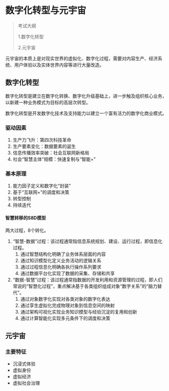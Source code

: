 # 数字化转型与元宇宙

> 考试大纲 
>
> 1.数字化转型
>
> 2.元宇宙



元宇宙的本质上是对现实世界的虚拟化、数字化过程，需要对内容生产、经济系统、用户体验以及实体世界内容等进行大量改造。



## 数字化转型

数字化转型是建立在数字化转换、数字化升级基础上，进一步触及组织核心业务，以新建一种业务模式为目标的高层次转型。

数字化转型是开发数字化技术及支持能力以建立一个富有活力的数字化商业模式。

### 驱动因素

1. 生产力飞升：第四次科技革命
2. 生产要素变化：数据要素的诞生
3. 信息传播效率突破：社会互联网新格局
4. 社会“智慧主体”规模：快速复制与“智能+”

### 基本原理

1. 能力因子定义和数字化“封装”
2. 基于“互联网+”的调度和决策
3. 转型控制
4. 持续迭代

#### 智慧转移的S8D模型

两大过程，8个转化。

1. “智慧-数据”过程：该过程通常指信息系统规划、建设、运行过程，即信息化过程。
	1. 通过智慧结构化明确了业务体系层面的内容
	2. 通过知识模型化定义业务活动的逻辑关系
	3. 通过过程信息化明确各执行操作系列要求
	4. 通过数据平台化实现了数据的采集、存储和共享
2. “数据-智慧”过程：该过程通常指数据的开发利用和资源管理的过程，即人们常说的“智慧化过程”，重点解决基于各类组织组成对象“数字关系”的“脑力替代”。
	1. 通过对象数字化实现对各类对象的数字化表达
	2. 通过孪生虚拟化完成物理对象到信息空间的映射
	3. 通过架构可视化实现业务知识模型与经验沉淀的复用和创新
	4. 通过计算智能化实现多元条件下的调度和决策

## 元宇宙

### 主要特征

- 沉浸式体验
- 虚拟身份
- 虚拟经济
- 虚拟社会治理

